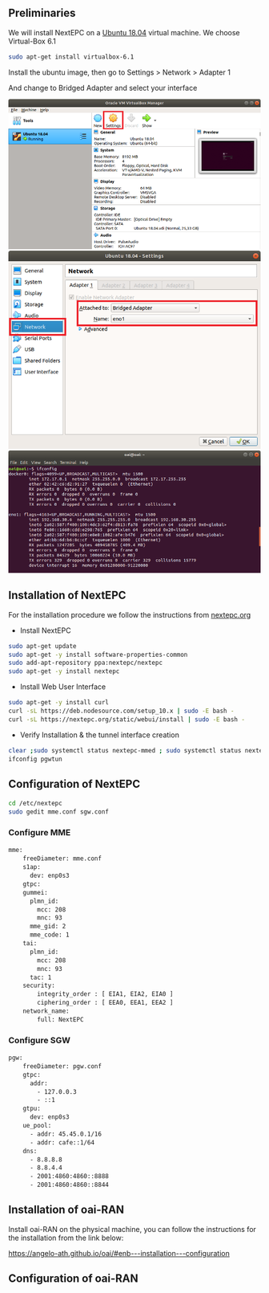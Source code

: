 ## Preliminaries

We will install NextEPC on a [Ubuntu 18.04](https://releases.ubuntu.com/18.04.5/ubuntu-18.04.5-desktop-amd64.iso) virtual machine. We choose Virtual-Box 6.1

```sh
sudo apt-get install virtualbox-6.1
```
Install the ubuntu image, then go to Settings > Network > Adapter 1

And change to Bridged Adapter and select your interface

![alt text](https://raw.githubusercontent.com/angelo-ath/NextEPC-oaiRAN/gh-pages/screenshots/1.png)
![alt text](https://raw.githubusercontent.com/angelo-ath/NextEPC-oaiRAN/gh-pages/screenshots/2.png)
![alt text](https://raw.githubusercontent.com/angelo-ath/NextEPC-oaiRAN/gh-pages/screenshots/3.png)

## Installation of NextEPC

For the installation procedure we follow the instructions from [nextepc.org](https://nextepc.org/installation/02-ubuntu/)

- Install NextEPC

```sh
sudo apt-get update
sudo apt-get -y install software-properties-common
sudo add-apt-repository ppa:nextepc/nextepc
sudo apt-get -y install nextepc
```

- Install Web User Interface

```sh
sudo apt-get -y install curl
curl -sL https://deb.nodesource.com/setup_10.x | sudo -E bash -
curl -sL https://nextepc.org/static/webui/install | sudo -E bash -
```

- Verify Installation & the tunnel interface creation

```sh
clear ;sudo systemctl status nextepc-mmed ; sudo systemctl status nextepc-pgwd ; sudo systemctl status nextepc-sgwd ; sudo systemctl status nextepc-hssd ; sudo systemctl status nextepc-pcrfd
ifconfig pgwtun
```

## Configuration of NextEPC

```sh
cd /etc/nextepc
sudo gedit mme.conf sgw.conf
```

### Configure MME

```sh
mme:
    freeDiameter: mme.conf
    s1ap:
      dev: enp0s3
    gtpc:
    gummei: 
      plmn_id:
        mcc: 208
        mnc: 93
      mme_gid: 2
      mme_code: 1
    tai:
      plmn_id:
        mcc: 208
        mnc: 93
      tac: 1
    security:
        integrity_order : [ EIA1, EIA2, EIA0 ]
        ciphering_order : [ EEA0, EEA1, EEA2 ]
    network_name:
        full: NextEPC
```

### Configure SGW

```sh
pgw:
    freeDiameter: pgw.conf
    gtpc:
      addr:
        - 127.0.0.3
        - ::1
    gtpu:
      dev: enp0s3
    ue_pool:
      - addr: 45.45.0.1/16
      - addr: cafe::1/64
    dns:
      - 8.8.8.8
      - 8.8.4.4
      - 2001:4860:4860::8888
      - 2001:4860:4860::8844
```

## Installation of oai-RAN

Install oai-RAN on the physical machine, you can follow the instructions for the installation from the link below:

https://angelo-ath.github.io/oai/#enb---installation---configuration

## Configuration of oai-RAN


